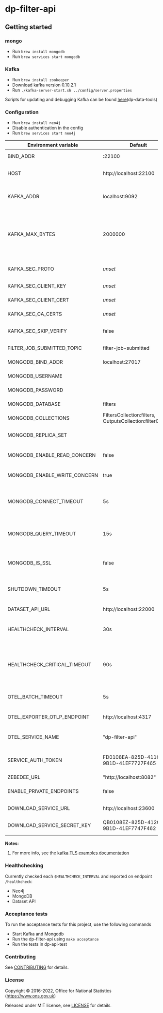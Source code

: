 # dp-filter-api

## Getting started

### mongo

* Run `brew install mongodb`
* Run `brew services start mongodb`

### Kafka

* Run `brew install zookeeper`
* Download kafka version 0.10.2.1
* Run `./kafka-server-start.sh ../config/server.properties`

Scripts for updating and debugging Kafka can be found [here](https://github.com/ONSdigital/dp-data-tools)(dp-data-tools)

### Configuration

* Run `brew install neo4j`
* Disable authentication in the config
* Run `brew services start neo4j`

| Environment variable         | Default                                                      | Description                                                                                                      |
| ---------------------------- |--------------------------------------------------------------|------------------------------------------------------------------------------------------------------------------|
| BIND_ADDR                    | :22100                                                       | The host and port to bind to                                                                                     |
| HOST                         | http://localhost:22100                                       | The host name used to build URLs                                                                                 |
| KAFKA_ADDR                   | localhost:9092                                               | The kafka broker addresses (can be comma separated)                                                              |
| KAFKA_MAX_BYTES              | 2000000                                                      | The maximum permitted size of a message. Should be set equal to or smaller than the broker's `message.max.bytes` |
| KAFKA_SEC_PROTO              | _unset_                                                      | if set to `TLS`, kafka connections will use TLS [1]                                                              |
| KAFKA_SEC_CLIENT_KEY         | _unset_                                                      | PEM for the client key [1]                                                                                       |
| KAFKA_SEC_CLIENT_CERT        | _unset_                                                      | PEM for the client certificate [1]                                                                               |
| KAFKA_SEC_CA_CERTS           | _unset_                                                      | CA cert chain for the server cert [1]                                                                            |
| KAFKA_SEC_SKIP_VERIFY        | false                                                        | ignores server certificate issues if `true` [1]                                                                  |
| FILTER_JOB_SUBMITTED_TOPIC   | filter-job-submitted                                         | The kafka topic to write messages to                                                                             |
| MONGODB_BIND_ADDR            | localhost:27017                                              | The MongoDB bind address                                                                                         |
| MONGODB_USERNAME             |                                                              | The MongoDB Username                                                                                             |
| MONGODB_PASSWORD             |                                                              | The MongoDB Password                                                                                             |
| MONGODB_DATABASE             | filters                                                      | The MongoDB database                                                                                             |
| MONGODB_COLLECTIONS          | FiltersCollection:filters, OutputsCollection:filterOutputs   | The MongoDB collections                                                                                          |
| MONGODB_REPLICA_SET          |                                                              | The name of the MongoDB replica set                                                                              |
| MONGODB_ENABLE_READ_CONCERN  | false                                                        | Switch to use (or not) majority read concern                                                                     |
| MONGODB_ENABLE_WRITE_CONCERN | true                                                         | Switch to use (or not) majority write concern                                                                    |
| MONGODB_CONNECT_TIMEOUT      | 5s                                                           | The timeout when connecting to MongoDB (`time.Duration` format)                                                  |
| MONGODB_QUERY_TIMEOUT        | 15s                                                          | The timeout for querying MongoDB (`time.Duration` format)                                                        |
| MONGODB_IS_SSL               | false                                                        | Switch to use (or not) TLS when connecting to mongodb                                                            |
| SHUTDOWN_TIMEOUT             | 5s                                                           | The graceful shutdown timeout (`time.Duration` format)                                                           |
| DATASET_API_URL              | http://localhost:22000                                       | The URL of the Dataset API                                                                                       |
| HEALTHCHECK_INTERVAL         | 30s                                                          | Time between self-healthchecks (`time.Duration` format)                                                          |
| HEALTHCHECK_CRITICAL_TIMEOUT | 90s                                                          | The time taken for the health changes from warning state to critical due to subsystem check failures             |
| OTEL_BATCH_TIMEOUT           | 5s                                                           | Interval between pushes to OT Collector                                                                          |
| OTEL_EXPORTER_OTLP_ENDPOINT  | http://localhost:4317                                        | URL for OpenTelemetry endpoint                                                                                   |
| OTEL_SERVICE_NAME            | "dp-filter-api"                                              | Service name to report to telemetry tools                                                                        |
| SERVICE_AUTH_TOKEN           | FD0108EA-825D-411C-9B1D-41EF7727F465                         | The token used to identify this service when authenticating                                                      |
| ZEBEDEE_URL                  | "http://localhost:8082"                                      | Zebedee URL                                                                                                      |
| ENABLE_PRIVATE_ENDPOINTS     | false                                                        | true if private endpoints should be enabled                                                                      |
| DOWNLOAD_SERVICE_URL         | http://localhost:23600                                       | The URL of the download service                                                                                  |
| DOWNLOAD_SERVICE_SECRET_KEY  | QB0108EZ-825D-412C-9B1D-41EF7747F462                         | The service token for the download service                                                                       |

**Notes:**

1. For more info, see the [kafka TLS examples documentation](https://github.com/ONSdigital/dp-kafka/tree/main/examples#tls)

### Healthchecking

Currently checked each `$HEALTHCHECK_INTERVAL` and reported on endpoint `/healthcheck`:

* Neo4j
* MongoDB
* Dataset API

### Acceptance tests

To run the acceptance tests for this project, use the following commands

* Start Kafka and Mongodb
* Run the dp-filter-api using `make acceptance`
* Run the tests in dp-api-test

### Contributing

See [CONTRIBUTING](CONTRIBUTING.md) for details.

### License

Copyright © 2016-2022, Office for National Statistics (https://www.ons.gov.uk)

Released under MIT license, see [LICENSE](LICENSE.md) for details.
